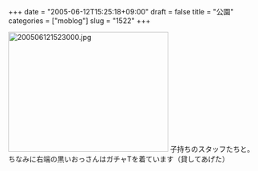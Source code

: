 +++
date = "2005-06-12T15:25:18+09:00"
draft = false
title = "公園"
categories = ["moblog"]
slug = "1522"
+++

<img src="http://ieiriblog.jugem.cc/?image=4189" class="pict" width="320" height="240" alt="200506121523000.jpg" />
子持ちのスタッフたちと。
ちなみに右端の黒いおっさんはガチャTを着ています（貸してあげた）
